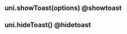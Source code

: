 ## uni.showToast(options) @showtoast

<!-- UTSAPIJSON.showToast.description -->

<!-- UTSAPIJSON.showToast.compatibility -->

<!-- UTSAPIJSON.showToast.param -->

<!-- UTSAPIJSON.showToast.returnValue -->

<!-- UTSAPIJSON.showToast.example -->

<!-- UTSAPIJSON.showToast.tutorial -->

## uni.hideToast() @hidetoast

<!-- UTSAPIJSON.hideToast.description -->

<!-- UTSAPIJSON.hideToast.compatibility -->

<!-- UTSAPIJSON.hideToast.param -->

<!-- UTSAPIJSON.hideToast.returnValue -->

<!-- UTSAPIJSON.hideToast.example -->

<!-- UTSAPIJSON.hideToast.tutorial -->

<!-- UTSAPIJSON.general_type.name -->

<!-- UTSAPIJSON.general_type.param -->
